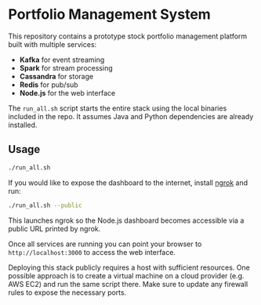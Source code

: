 # Portfolio Management System

This repository contains a prototype stock portfolio management platform built with multiple services:

- **Kafka** for event streaming
- **Spark** for stream processing
- **Cassandra** for storage
- **Redis** for pub/sub
- **Node.js** for the web interface

The `run_all.sh` script starts the entire stack using the local binaries included in the repo. It assumes Java and Python dependencies are already installed.

## Usage

```bash
./run_all.sh
```

If you would like to expose the dashboard to the internet, install [ngrok](https://ngrok.com/) and run:

```bash
./run_all.sh --public
```

This launches ngrok so the Node.js dashboard becomes accessible via a public URL printed by ngrok.

Once all services are running you can point your browser to `http://localhost:3000` to access the web interface.

Deploying this stack publicly requires a host with sufficient resources. One possible approach is to create a virtual machine on a cloud provider (e.g. AWS EC2) and run the same script there. Make sure to update any firewall rules to expose the necessary ports.

